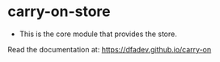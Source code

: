 # carry-on-store

- This is the core module that provides the store.

Read the documentation at: https://dfadev.github.io/carry-on
